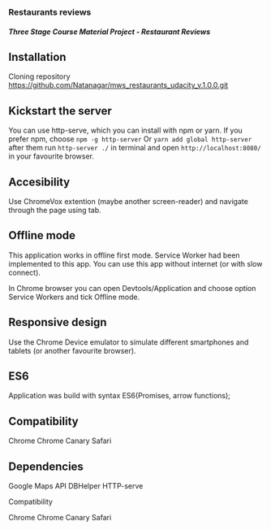 
### Restaurants reviews

#### _Three Stage Course Material Project - Restaurant Reviews_

## Installation

>>>>>>> 
Cloning repository https://github.com/Natanagar/mws_restaurants_udacity_v.1.0.0.git


## Kickstart the server

You can use http-serve, which you can install with npm or yarn. If you prefer npm, choose `npm -g http-server` Or `yarn add global http-server` after them run `http-server ./` in terminal and open `http://localhost:8080/` in your favourite browser.


## Accesibility

Use ChromeVox extention (maybe another screen-reader) and navigate through the page using tab.


## Offline mode

This application works in offline first mode. Service Worker had been implemented to this app. You can use this app without internet (or with slow connect).

In Chrome browser you can open Devtools/Application and choose option Service Workers and tick Offline mode. 

## Responsive design

Use the Chrome Device emulator to simulate different smartphones and tablets (or another favourite browser).

## ES6

Application was build with syntax ES6(Promises, arrow functions);


## Compatibility

Chrome
Chrome Canary
Safari


## Dependencies

Google Maps API DBHelper HTTP-serve

Compatibility

Chrome Chrome Canary Safari